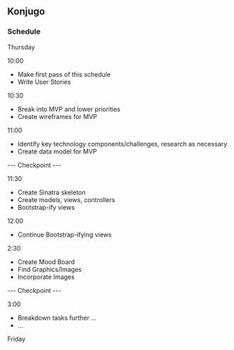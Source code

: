 ## Konjugo

### Schedule

Thursday

10:00
* Make first pass of this schedule
* Write User Stories

10:30
* Break into MVP and lower priorities
* Create wireframes for MVP

11:00
* Identify key technology components/challenges, research as necessary
* Create data model for MVP

--- Checkpoint ---

11:30
* Create Sinatra skeleton
* Create models, views, controllers
* Bootstrap-ify views

12:00
* Continue Bootstrap-ifying views

2:30
* Create Mood Board
* Find Graphics/Images
* Incorporate Images

--- Checkpoint ---

3:00
* Breakdown tasks further ...
* ...


Friday

